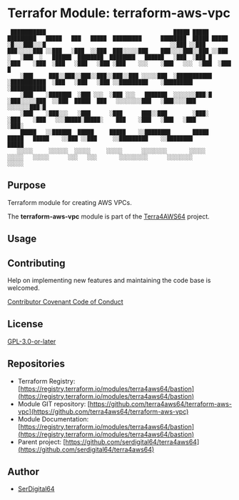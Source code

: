 # Terrafor Module: terraform-aws-vpc

```text
 ███████████                                        █████ █████       █████████   █████   ███   █████  █████████      ████████  █████ █████ 
░█░░░███░░░█                                       ░░███ ░░███       ███░░░░░███ ░░███   ░███  ░░███  ███░░░░░███    ███░░░░███░░███ ░░███  
░   ░███  ░   ██████  ████████  ████████   ██████   ░███  ░███ █    ░███    ░███  ░███   ░███   ░███ ░███    ░░░    ░███   ░░░  ░███  ░███ █
    ░███     ███░░███░░███░░███░░███░░███ ░░░░░███  ░███████████    ░███████████  ░███   ░███   ░███ ░░█████████    ░█████████  ░███████████
    ░███    ░███████  ░███ ░░░  ░███ ░░░   ███████  ░░░░░░░███░█    ░███░░░░░███  ░░███  █████  ███   ░░░░░░░░███   ░███░░░░███ ░░░░░░░███░█
    ░███    ░███░░░   ░███      ░███      ███░░███        ░███░     ░███    ░███   ░░░█████░█████░    ███    ░███   ░███   ░███       ░███░ 
    █████   ░░██████  █████     █████    ░░████████       █████     █████   █████    ░░███ ░░███     ░░█████████    ░░████████        █████ 
   ░░░░░     ░░░░░░  ░░░░░     ░░░░░      ░░░░░░░░       ░░░░░     ░░░░░   ░░░░░      ░░░   ░░░       ░░░░░░░░░      ░░░░░░░░        ░░░░░  
```

## Purpose

Terraform module for creating AWS VPCs.

The **terraform-aws-vpc** module is part of the [Terra4AWS64](https://github.com/serdigital64/terra4aws64) project.

## Usage

## Contributing

Help on implementing new features and maintaining the code base is welcomed.

[Contributor Covenant Code of Conduct](https://github.com/serdigital64/terra4aws64/blob/develop/CODE_OF_CONDUCT.md)

## License

[GPL-3.0-or-later](https://www.gnu.org/licenses/gpl-3.0.txt)

## Repositories

- Terraform Registry: [https://registry.terraform.io/modules/terra4aws64/bastion](https://registry.terraform.io/modules/terra4aws64/bastion)
- Module GIT repository: [https://github.com/terra4aws64/terraform-aws-vpc](https://github.com/terra4aws64/terraform-aws-vpc)
- Module Documentation: [https://registry.terraform.io/modules/terra4aws64/bastion](https://registry.terraform.io/modules/terra4aws64/bastion)
- Parent project: [https://github.com/serdigital64/terra4aws64](https://github.com/serdigital64/terra4aws64)

## Author

- [SerDigital64](https://serdigital64.github.io/)

